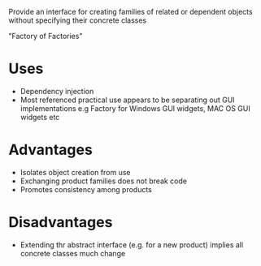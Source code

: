 Provide an interface for creating families of related or dependent objects without specifying their concrete classes

"Factory of Factories"

# Uses

* Dependency injection
* Most referenced practical use appears to be separating out GUI implementations e.g Factory for Windows GUI widgets, MAC OS GUI widgets etc

# Advantages

* Isolates object creation from use
* Exchanging product families does not break code
* Promotes consistency among products

# Disadvantages

* Extending thr abstract interface (e.g. for a new product) implies all concrete classes much change